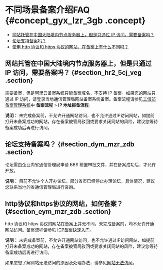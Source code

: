 # 不同场景备案介绍FAQ {#concept_gyx_lzr_3gb .concept}

-   [网站托管在中国大陆境内节点服务器上，但是只通过 IP 访问，需要备案吗？](#section_hr2_5cj_veg)
-   [论坛支持备案吗？](#section_dym_mzr_zdb)
-   [使用 http 协议和 https 协议的网站，在备案上有什么不同吗？](#)

## 网站托管在中国大陆境内节点服务器上，但是只通过 IP 访问，需要备案吗？ {#section_hr2_5cj_veg .section}

需要备案，但是阿里云备案系统只能备案域名，不支持 IP 备案。如果您的网站只通过 IP 访问，请登录当地通信管理局网站备案系统备案。备案流程请参见[工信部备案管理系统](http://www.beian.miit.gov.cn)中 **备案流程** \> **IP 地址报备流程**。

**说明：** 未完成备案前，不允许开通网站访问，也不允许通过IP访问网站，如提前打开未备案成功的网站，存在备案被管局驳回或要求关闭网站的风险，建议您等待备案成功后再进行访问。

## 论坛支持备案吗？ {#section_dym_mzr_zdb .section}

论坛需由企业向省通信管理局申请 BBS 前置审批文件，并在备案成功后，才允许开放。

**说明：** 目前不允许个人开办论坛。部分省市已经停止办理论坛，具体情况，建议您联系当地的省通信管理局进行咨询。

## http协议和https协议的网站，如何备案？ {#section_eym_mzr_zdb .section}

http 协议和 https 协议的网站在备案上并无不同，未完成备案前，均不允许开通网站访问。备案流程请参见 [ICP备案快速入门](../../../../cn.zh-CN/ICP备案快速入门/ICP备案快速入门.md#)。

**说明：** 未完成备案前，不允许开通网站访问，也不允许通过IP访问网站，如提前打开未备案成功的网站，存在备案被管局驳回或要求关闭网站的风险，建议您等待备案成功后再进行访问。

如果您想了解网站无法访问的原因及处理办法，请参见[网站无法访问](cn.zh-CN/常见问题/备案审核与核查FAQ/网站无法访问.md#)。

